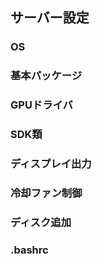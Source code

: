 ## サーバー設定

### OS

### 基本パッケージ

### GPUドライバ

### SDK類

### ディスプレイ出力

### 冷却ファン制御

### ディスク追加

### .bashrc

